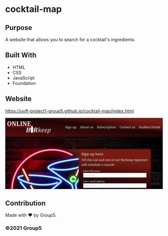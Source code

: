 # cocktail-map

## Purpose
A website that allows you to search for a cocktail's ingredients. 

## Built With
* HTML
* CSS
* JavaScript
* Foundation

## Website
https://uoft-project1-group5.github.io/cocktail-map/index.html

<img src="./assets/images/website.JPG" alt="cocktail map" />

## Contribution
Made with ❤️ by Group5.

### ©️2021 Group5
